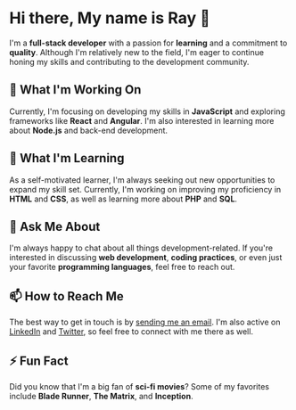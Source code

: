 # Hi there, My name is Ray 👋

I'm a **full-stack developer** with a passion for **learning** and a commitment to **quality**. Although I'm relatively new to the field, I'm eager to continue honing my skills and contributing to the development community.

## 🔭 What I'm Working On

Currently, I'm focusing on developing my skills in **JavaScript** and exploring frameworks like **React** and **Angular**. I'm also interested in learning more about **Node.js** and back-end development.

## 🌱 What I'm Learning

As a self-motivated learner, I'm always seeking out new opportunities to expand my skill set. Currently, I'm working on improving my proficiency in **HTML** and **CSS**, as well as learning more about **PHP** and **SQL**.

## 💬 Ask Me About

I'm always happy to chat about all things development-related. If you're interested in discussing **web development**, **coding practices**, or even just your favorite **programming languages**, feel free to reach out.

## 📫 How to Reach Me

The best way to get in touch is by [sending me an email](mailto:your.email@example.com). I'm also active on [LinkedIn](https://www.linkedin.com/in/your-linkedin-profile) and [Twitter](https://twitter.com/your-twitter-handle), so feel free to connect with me there as well.

## ⚡ Fun Fact

Did you know that I'm a big fan of **sci-fi movies**? Some of my favorites include **Blade Runner**, **The Matrix**, and **Inception**.
